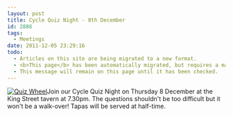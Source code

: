 ```yaml
---
layout: post
title: Cycle Quiz Night - 8th December
id: 2886
tags:
  - Meetings
date: 2011-12-05 23:29:16
todo:
  - Articles on this site are being migrated to a new format.
  - <b>This page</b> has been automatically migrated, but requires a manual check-&amp;-tune to ensure the format and links all work as expected.
  - This message will remain on this page until it has been checked.
---
```


[![Quiz Wheel](http://www.pompeybug.co.uk/wp-content/uploads/2010/11/questions-150x150.jpg "Quiz Wheel")](http://www.pompeybug.co.uk/wp-content/uploads/2010/11/questions.jpg)Join our Cycle Quiz Night on Thursday 8 December at the King Street tavern at 7.30pm. The questions shouldn't be too difficult but it won't be a walk-over! Tapas will be served at half-time.

&nbsp;